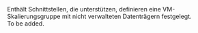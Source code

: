 <Namespace Name="Microsoft.Azure.Management.Compute.Fluent.VirtualMachineScaleSet.DefinitionUnmanaged">
  <Docs>
    <summary>Enthält Schnittstellen, die unterstützen, definieren eine VM-Skalierungsgruppe mit nicht verwalteten Datenträgern festgelegt.</summary> 
    <remarks>To be added.</remarks>
  </Docs>
</Namespace>
